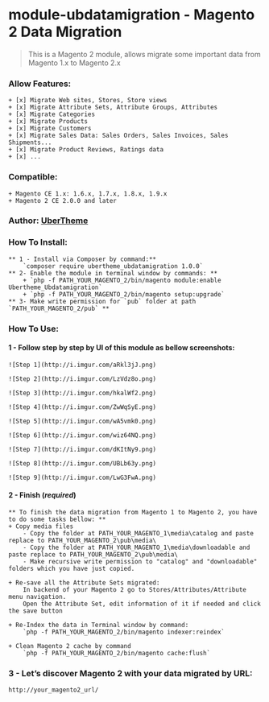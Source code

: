 # module-ubdatamigration - Magento 2 Data Migration
>This is a Magento 2 module, allows migrate some important data from Magento 1.x to Magento 2.x

### Allow Features:
    + [x] Migrate Web sites, Stores, Store views
    + [x] Migrate Attribute Sets, Attribute Groups, Attributes
    + [x] Migrate Categories
    + [x] Migrate Products
    + [x] Migrate Customers
    + [x] Migrate Sales Data: Sales Orders, Sales Invoices, Sales Shipments... 
    + [x] Migrate Product Reviews, Ratings data
    + [x] ...
### Compatible:
    + Magento CE 1.x: 1.6.x, 1.7.x, 1.8.x, 1.9.x
    + Magento 2 CE 2.0.0 and later
### Author: [UberTheme](http://www.ubertheme.com)

### How To Install:
    ** 1 - Install via Composer by command:**
        `composer require ubertheme_ubdatamigration 1.0.0`
    ** 2- Enable the module in terminal window by commands: **
        + `php -f PATH_YOUR_MAGENTO_2/bin/magento module:enable Ubertheme_Ubdatamigration`
        + `php -f PATH_YOUR_MAGENTO_2/bin/magento setup:upgrade`
    ** 3- Make write permission for `pub` folder at path `PATH_YOUR_MAGENTO_2/pub` **

### How To Use:

#### 1 - Follow step by step by UI of this module as bellow screenshots:
    ![Step 1](http://i.imgur.com/aRkl3jJ.png)

    ![Step 2](http://i.imgur.com/LzVdz8o.png)

    ![Step 3](http://i.imgur.com/hkalWf2.png)

    ![Step 4](http://i.imgur.com/ZwWqSyE.png)

    ![Step 5](http://i.imgur.com/wA5vmk0.png)

    ![Step 6](http://i.imgur.com/wiz64NQ.png)

    ![Step 7](http://i.imgur.com/dKItNy9.png)

    ![Step 8](http://i.imgur.com/UBLb63y.png)

    ![Step 9](http://i.imgur.com/LwG3FwA.png)

#### 2 - Finish (_required_)
    ** To finish the data migration from Magento 1 to Magento 2, you have to do some tasks bellow: **
    + Copy media files
        - Copy the folder at PATH_YOUR_MAGENTO_1\media\catalog and paste replace to PATH_YOUR_MAGENTO_2\pub\media\
        - Copy the folder at PATH_YOUR_MAGENTO_1\media\downloadable and paste replace to PATH_YOUR_MAGENTO_2\pub\media\
        - Make recursive write permission to "catalog" and "downloadable" folders which you have just copied.

    + Re-save all the Attribute Sets migrated:
        In backend of your Magento 2 go to Stores/Attributes/Attribute menu navigation. 
        Open the Attribute Set, edit information of it if needed and click the save button

    + Re-Index the data in Terminal window by command:
        `php -f PATH_YOUR_MAGENTO_2/bin/magento indexer:reindex`

    + Clean Magento 2 cache by command
        `php -f PATH_YOUR_MAGENTO_2/bin/magento cache:flush`

### 3 - Let’s discover Magento 2 with your data migrated by URL:
    http://your_magento2_url/
